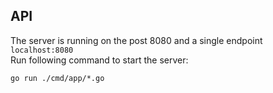 ## API
The server is running on the post 8080 and a single endpoint ```localhost:8080``` <br />
Run following command to start the server:
```shell
go run ./cmd/app/*.go
```